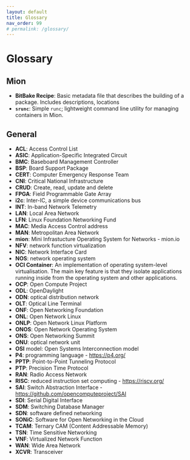 ```yaml
---
layout: default
title: Glossary
nav_order: 99
# permalink: /glossary/
---
```


Glossary
========

Mion
---------
* __BitBake Recipe__: Basic metadata file that describes the building of a package. Includes descriptions, locations
* __`srunc`__: Simple `runc`; lightweight command line utility for managing containers in Mion.


General
-------
* __ACL__:	Access Control List
* __ASIC__: Application-Specific Integrated Circuit
* __BMC__:	Baseboard Management Controller
* __BSP__:	Board Support Package
* __CERT__: Computer Emergency Response Team
* __CNI__:	Critical National Infrastructure
* __CRUD__: Create, read, update and delete
* __FPGA__: Field Programmable Gate Array
* __i2c__:	Inter-IC, a simple device communications bus
* __INT__:	In-band Network Telemetry
* __LAN__:	Local Area Network
* __LFN__:	Linux Foundation Networking Fund
* __MAC__:	Media Access Control address
* __MAN__:	Metropolitan Area Network
* __mion__: Mini Infrastucture Operating System for Networks - mion.io
* __NFV__:	network function virtualization
* __NIC__:	Network Interface Card
* __NOS__:	network operating system
* __OCI Container__: An implementation of operating system-level virtualisation. The main key feature is that they
isolate applications running inside from the operating system and other applications.
* __OCP__:	Open Compute Project
* __ODL__:	OpenDaylight
* __ODN__:	optical distribution network
* __OLT__:	Optical Line Terminal
* __ONF__:	Open Networking Foundation
* __ONL__:	Open Network Linux
* __ONLP__: Open Network Linux Platform
* __ONOS__: Open Network Operating System
* __ONS__:	Open Networking Summit
* __ONU__:	optical network unit
* __OSI__ model:	Open Systems Interconnection model
* __P4__: programming language - https://p4.org/
* __PPTP__:	Point-to-Point Tunneling Protocol
* __PTP__:	Precision Time Protocol
* __RAN__:	Radio Access Network
* __RISC__: reduced instruction set computing - https://riscv.org/
* __SAI__:	Switch Abstraction Interface - https://github.com/opencomputeproject/SAI
* __SDI__:	Serial Digital Interface
* __SDM__:	Switching Database Manager
* __SDN__:	software defined networking
* __SONiC__: Software for Open Networking in the Cloud
* __TCAM__: Ternary CAM (Content Addressable Memory)
* __TSN__:	Time Sensitive Networking
* __VNF__:	Virtualized Network Function
* __WAN__:	Wide Area Network
* __XCVR__: Transceiver
